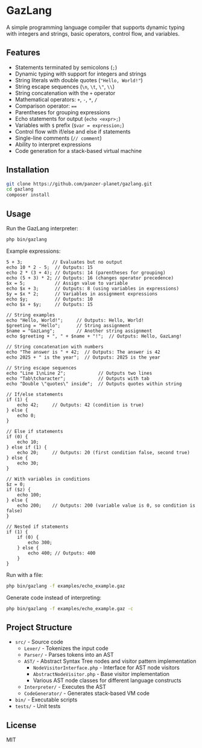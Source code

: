 # GazLang

A simple programming language compiler that supports dynamic typing with integers and strings, basic operators, control flow, and variables.

## Features

- Statements terminated by semicolons (`;`)
- Dynamic typing with support for integers and strings
- String literals with double quotes (`"Hello, World!"`)
- String escape sequences (`\n`, `\t`, `\"`, `\\`)
- String concatenation with the `+` operator
- Mathematical operators: `+`, `-`, `*`, `/`
- Comparison operator: `==`
- Parentheses for grouping expressions
- Echo statements for output (`echo <expr>;`)
- Variables with `$` prefix (`$var = expression;`)
- Control flow with if/else and else if statements
- Single-line comments (`// comment`)
- Ability to interpret expressions
- Code generation for a stack-based virtual machine

## Installation

```bash
git clone https://github.com/panzer-planet/gazlang.git
cd gazlang
composer install
```

## Usage

Run the GazLang interpreter:

```bash
php bin/gazlang
```

Example expressions:

```
5 + 3;           // Evaluates but no output
echo 10 * 2 - 5;  // Outputs: 15
echo 2 * (3 + 4); // Outputs: 14 (parentheses for grouping)
echo (5 + 3) * 2; // Outputs: 16 (changes operator precedence)
$x = 5;           // Assign value to variable
echo $x + 3;      // Outputs: 8 (using variables in expressions)
$y = $x * 2;      // Variables in assignment expressions
echo $y;          // Outputs: 10
echo $x + $y;     // Outputs: 15

// String examples
echo "Hello, World!";     // Outputs: Hello, World!
$greeting = "Hello";      // String assignment
$name = "GazLang";        // Another string assignment
echo $greeting + ", " + $name + "!";  // Outputs: Hello, GazLang!

// String concatenation with numbers
echo "The answer is " + 42;  // Outputs: The answer is 42
echo 2025 + " is the year";  // Outputs: 2025 is the year

// String escape sequences
echo "Line 1\nLine 2";            // Outputs two lines
echo "Tab\tcharacter";            // Outputs with tab
echo "Double \"quotes\" inside";  // Outputs quotes within string

// If/else statements
if (1) {
    echo 42;     // Outputs: 42 (condition is true)
} else {
    echo 0;
}

// Else if statements
if (0) {
    echo 10;
} else if (1) {
    echo 20;     // Outputs: 20 (first condition false, second true)
} else {
    echo 30;
}

// With variables in conditions
$z = 0;
if ($z) {
    echo 100;
} else {
    echo 200;    // Outputs: 200 (variable value is 0, so condition is false)
}

// Nested if statements
if (1) {
    if (0) {
        echo 300;
    } else {
        echo 400; // Outputs: 400
    }
}
```

Run with a file:

```bash
php bin/gazlang -f examples/echo_example.gaz
```

Generate code instead of interpreting:

```bash
php bin/gazlang -f examples/echo_example.gaz -c
```

## Project Structure

- `src/` - Source code
  - `Lexer/` - Tokenizes the input code
  - `Parser/` - Parses tokens into an AST
  - `AST/` - Abstract Syntax Tree nodes and visitor pattern implementation
    - `NodeVisitorInterface.php` - Interface for AST node visitors
    - `AbstractNodeVisitor.php` - Base visitor implementation
    - Various AST node classes for different language constructs
  - `Interpreter/` - Executes the AST
  - `CodeGenerator/` - Generates stack-based VM code
- `bin/` - Executable scripts
- `tests/` - Unit tests

## License

MIT 